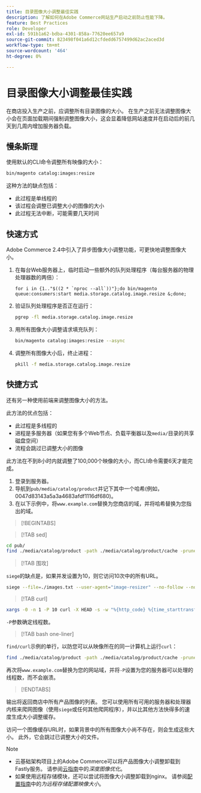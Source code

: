 ```yaml
---
title: 目录图像大小调整最佳实践
description: 了解如何在Adobe Commerce网站生产启动之前防止性能下降。
feature: Best Practices
role: Developer
exl-id: 591b1a62-bdba-4301-858a-77620ee657a9
source-git-commit: 823498f041a6d12cfdedd6757499d62ac2aced3d
workflow-type: tm+mt
source-wordcount: '464'
ht-degree: 0%

---
```


# 目录图像大小调整最佳实践

在商店投入生产之前，应调整所有目录图像的大小。 在生产之前无法调整图像大小会在页面加载期间强制调整图像大小，这会显着降低网站速度并在启动后的前几天到几周内增加服务器负载。

## 慢条斯理

使用默认的CLI命令调整所有映像的大小：

```bash
bin/magento catalog:images:resize
```

这种方法的缺点包括：

- 此过程是单线程的
- 该过程会调整已调整大小的图像的大小
- 此过程无法中断，可能需要几天时间

## 快速方式

Adobe Commerce 2.4中引入了异步图像大小调整功能，可更快地调整图像大小。

1. 在每台Web服务器上，临时启动一些额外的队列处理程序（每台服务器的物理处理器数的两倍）：

   ```bsh
   for i in {1.."$((2 * `nproc --all`))"};do bin/magento queue:consumers:start media.storage.catalog.image.resize &;done;
   ```

1. 验证队列处理程序是否正在运行：

   ```bash
   pgrep -fl media.storage.catalog.image.resize
   ```

1. 用所有图像大小调整请求填充队列：

   ```bash
   bin/magento catalog:images:resize --async
   ```

1. 调整所有图像大小后，终止进程：

   ```bash
   pkill -f media.storage.catalog.image.resize
   ```

## 快捷方式

还有另一种使用前端来调整图像大小的方法。

此方法的优点包括：

- 此过程是多线程的
- 进程是多服务器（如果您有多个Web节点、负载平衡器以及`media/`目录的共享磁盘空间）
- 流程会跳过已调整大小的图像

此方法在不到8小时内就调整了100,000个映像的大小，而CLI命令需要6天才能完成。

1. 登录到服务器。
1. 导航到`pub/media/catalog/product`并记下其中一个哈希(例如，0047d83143a5a3a4683afdf1116df680)。
1. 在以下示例中，将`www.example.com`替换为您商店的域，并将哈希替换为您指出的域。

>[!BEGINTABS]

>[!TAB sed]

```bash
cd pub/
find ./media/catalog/product -path ./media/catalog/product/cache -prune -o -type f -print | sed 's~./media/catalog/product/~https://www.example.com/media/catalog/product/cache/0047d83143a5a3a4683afdf1116df680/~g' > images.txt
```

>[!TAB 围攻]

`siege`的缺点是，如果并发设置为10，则它访问10次中的所有URL。

```bash
siege --file=./images.txt --user-agent="image-resizer" --no-follow --no-parser --concurrent=10 --reps=once
```

>[!TAB curl]

```bash
xargs -0 -n 1 -P 10 curl -X HEAD -s -w "%{http_code} %{time_starttransfer} %{url_effective}\n" < <(tr \\n \\0 <images.txt)
```

`-P`参数确定线程数。

>[!TAB bash one-liner]

`find/curl`示例的单行，以防您可以从映像所在的同一计算机上运行`curl`：

```bash
find ./media/catalog/product -path ./media/catalog/product/cache -prune -o -type f -print | sed 's~./media/catalog/product/~https://www.example.com/media/catalog/product/cache/0047d83143a5a3a4683afdf1116df680/~g' | xargs -n 1 -P 10 curl -X HEAD -s -w "%{http_code} %{time_starttransfer} %{url_effective}\n"
```

再次将`www.example.com`替换为您的网站域，并将`-P`设置为您的服务器可以处理的线程数，而不会崩溃。

>[!ENDTABS]

输出将返回商店中所有产品图像的列表。 您可以使用所有可用的服务器和处理器内核来爬网图像（使用`siege`或任何其他爬网程序），并以比其他方法快得多的速度生成大小调整缓存。

访问一个图像缓存URL时，如果背景中的所有图像大小尚不存在，则会生成这些大小。 此外，它会跳过已调整大小的文件。

>[!NOTE]
>
>- 云基础架构项目上的Adobe Commerce可以将产品图像大小调整卸载到Fastly服务。 请参阅[云指南](https://experienceleague.adobe.com/docs/commerce-cloud-service/user-guide/cdn/fastly-image-optimization.html?lang=zh-Hans#deep-image-optimization)中的&#x200B;_深度图像优化_。
>- 如果使用远程存储模块，还可以尝试将图像大小调整卸载到nginx。 请参阅[配置指南](https://experienceleague.adobe.com/docs/commerce-operations/configuration-guide/storage/remote-storage/remote-storage-image-resize.html?lang=zh-Hans)中的&#x200B;_为远程存储配置映像大小_。
